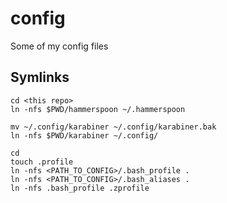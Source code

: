 # config

Some of my config files

## Symlinks 

    cd <this repo>
    ln -nfs $PWD/hammerspoon ~/.hammerspoon

    mv ~/.config/karabiner ~/.config/karabiner.bak
    ln -nfs $PWD/karabiner ~/.config/

    cd
    touch .profile
    ln -nfs <PATH_TO_CONFIG>/.bash_profile .
    ln -nfs <PATH_TO_CONFIG>/.bash_aliases .
    ln -nfs .bash_profile .zprofile
    
